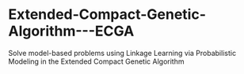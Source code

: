 # Extended-Compact-Genetic-Algorithm---ECGA
Solve model-based problems using Linkage Learning via Probabilistic Modeling in the Extended Compact Genetic Algorithm
